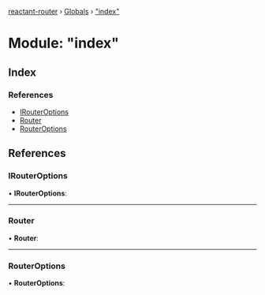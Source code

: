 [reactant-router](../README.md) › [Globals](../globals.md) › ["index"](_index_.md)

# Module: "index"

## Index

### References

* [IRouterOptions](_index_.md#irouteroptions)
* [Router](_index_.md#router)
* [RouterOptions](_index_.md#routeroptions)

## References

###  IRouterOptions

• **IRouterOptions**:

___

###  Router

• **Router**:

___

###  RouterOptions

• **RouterOptions**:
